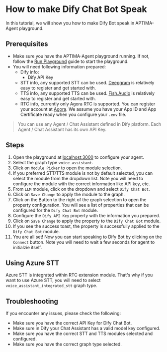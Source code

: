 # How to make Dify Chat Bot Speak

In this tutorial, we will show you how to make Dify Bot speak in APTIMA-Agent playground.

## Prerequisites

- Make sure you have the APTIMA-Agent playground running. If not, follow the [Run Playground](https://doc.theten.ai/aptima-agent/getting_started) guide to start the playground.
- You will need following information prepared:
  - Dify info:
    - Dify API Key
  - STT info, any supported STT can be used. [Deepgram](https://deepgram.com/) is relatively easy to register and get started with.
  - TTS info, any supported TTS can be used. [Fish.Audio](https://fish.audio/) is relatively easy to register and get started with.
  - RTC info, currently only Agora RTC is supported. You can register your account at [Agora](https://www.agora.io/). We assume you have your App ID and App Certificate ready when you configure your `.env` file.

> You can use any Agent / Chat Assistant defined in Dify platform. Each Agent / Chat Assistant has its own API Key.

## Steps

1. Open the playground at [localhost:3000](http://localhost:3000) to configure your agent.
2. Select the graph type `voice_assistant`.
3. Click on `Module Picker` to open the module selection.
4. If you preferred STT/TTS module is not by default selected, you can select the module from the dropdown list. Note you will need to configure the module with the correct information like API key, etc.
5. From `LLM` module, click on the dropdown and select `Dify Chat Bot`.
6. Click on `Save Change` to apply the module to the graph.
7. Click on the Button to the right of the graph selection to open the property configuration. You will see a list of properties that can be configured for the `Dify Chat Bot` module.
8. Configure the `Dify API Key` property with the information you prepared.
9. Click on `Save Change` to apply the property to the `Dify Chat Bot` module.
10. If you see the success toast, the property is successfully applied to the `Dify Chat Bot` module.
11. You are all set! Now you can start speaking to Dify Bot by clicking on the `Connect` button. Note you will need to wait a few seconds for agent to initialzie itself.

## Using Azure STT

Azure STT is integrated within RTC extension module. That's why if you want to use Azure STT, you will need to select `voice_assistant_integrated_stt` graph type.

## Troubleshooting

If you encounter any issues, please check the following:

- Make sure you have the correct API Key for Dify Chat Bot.
- Make sure in Dify your Chat Assistant has a valid model key configured.
- Make sure you have the correct STT and TTS modules selected and configured.
- Make sure you have the correct graph type selected.
